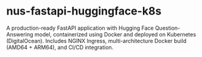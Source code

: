 # nus-fastapi-huggingface-k8s
A production-ready FastAPI application with Hugging Face Question-Answering model, containerized using Docker and deployed on Kubernetes (DigitalOcean). Includes NGINX Ingress, multi-architecture Docker build (AMD64 + ARM64), and CI/CD integration.
